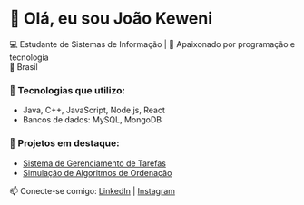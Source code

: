 # 👋 Olá, eu sou João Keweni  

💻 Estudante de Sistemas de Informação | 🚀 Apaixonado por programação e tecnologia  
📍 Brasil  

### 🔧 Tecnologias que utilizo:
- Java, C++, JavaScript, Node.js, React  
- Bancos de dados: MySQL, MongoDB  

### 📌 Projetos em destaque:
- [Sistema de Gerenciamento de Tarefas](link)
- [Simulação de Algoritmos de Ordenação](link)  

📫 Conecte-se comigo: [LinkedIn](link) | [Instagram](link)

